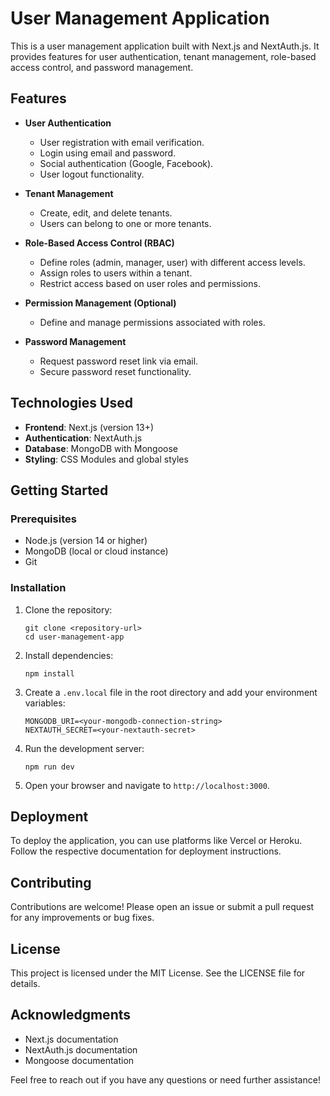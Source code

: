 # User Management Application

This is a user management application built with Next.js and NextAuth.js. It provides features for user authentication, tenant management, role-based access control, and password management.

## Features

- **User Authentication**
  - User registration with email verification.
  - Login using email and password.
  - Social authentication (Google, Facebook).
  - User logout functionality.

- **Tenant Management**
  - Create, edit, and delete tenants.
  - Users can belong to one or more tenants.

- **Role-Based Access Control (RBAC)**
  - Define roles (admin, manager, user) with different access levels.
  - Assign roles to users within a tenant.
  - Restrict access based on user roles and permissions.

- **Permission Management (Optional)**
  - Define and manage permissions associated with roles.

- **Password Management**
  - Request password reset link via email.
  - Secure password reset functionality.

## Technologies Used

- **Frontend**: Next.js (version 13+)
- **Authentication**: NextAuth.js
- **Database**: MongoDB with Mongoose
- **Styling**: CSS Modules and global styles

## Getting Started

### Prerequisites

- Node.js (version 14 or higher)
- MongoDB (local or cloud instance)
- Git

### Installation

1. Clone the repository:

   ```
   git clone <repository-url>
   cd user-management-app
   ```

2. Install dependencies:

   ```
   npm install
   ```

3. Create a `.env.local` file in the root directory and add your environment variables:

   ```
   MONGODB_URI=<your-mongodb-connection-string>
   NEXTAUTH_SECRET=<your-nextauth-secret>
   ```

4. Run the development server:

   ```
   npm run dev
   ```

5. Open your browser and navigate to `http://localhost:3000`.

## Deployment

To deploy the application, you can use platforms like Vercel or Heroku. Follow the respective documentation for deployment instructions.

## Contributing

Contributions are welcome! Please open an issue or submit a pull request for any improvements or bug fixes.

## License

This project is licensed under the MIT License. See the LICENSE file for details.

## Acknowledgments

- Next.js documentation
- NextAuth.js documentation
- Mongoose documentation

Feel free to reach out if you have any questions or need further assistance!